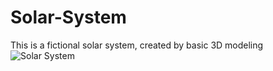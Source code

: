 # Solar-System
This is a fictional solar system, created by basic 3D modeling
![Solar System](https://user-images.githubusercontent.com/82852077/216800526-725653bf-8f85-4740-ac76-3d32b1befd52.gif)
